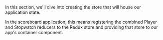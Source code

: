 In this section, we'll dive into creating the store that will house our application state. 

In the scoreboard application, this means registering the combined Player and Stopwatch reducers to the Redux store and providing that store to our app's container component.